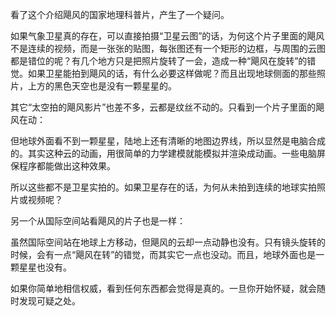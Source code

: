 看了这个介绍飓风的国家地理科普片，产生了一个疑问。

<div id="youtube2-zP4rgvu4xDE" class="youtube-wrap" data-attrs="{&quot;videoId&quot;:&quot;zP4rgvu4xDE&quot;,&quot;startTime&quot;:null,&quot;endTime&quot;:null}">



如果气象卫星真的存在，可以直接拍摄“卫星云图”的话，为何这个片子里面的飓风不是连续的视频，而是一张张的贴图，每张图还有一个矩形的边框，与周围的云图都是错位的呢？有几个地方只是把照片旋转了一会，造成一种“飓风在旋转”的错觉。如果卫星能拍到飓风的话，有什么必要这样做呢？而且出现地球侧面的那些照片，上方的黑色天空也是没有一颗星星的。

其它“太空拍的飓风影片”也差不多，云都是纹丝不动的。只看到一个片子里面的飓风在动：

<div id="youtube2-hcYeZMNAbNs" class="youtube-wrap" data-attrs="{&quot;videoId&quot;:&quot;hcYeZMNAbNs&quot;,&quot;startTime&quot;:null,&quot;endTime&quot;:null}">



但地球外面看不到一颗星星，陆地上还有清晰的地图边界线，所以显然是电脑合成的。其实这种云的动画，用很简单的力学建模就能模拟并渲染成动画。一些电脑屏保程序都能做出这种效果。

所以这些都不是卫星实拍的。如果卫星存在的话，为何从未拍到连续的地球实拍照片或视频呢？

另一个从国际空间站看飓风的片子也是一样：

<div id="youtube2-4J9pIGDWWyM" class="youtube-wrap" data-attrs="{&quot;videoId&quot;:&quot;4J9pIGDWWyM&quot;,&quot;startTime&quot;:null,&quot;endTime&quot;:null}">



虽然国际空间站在地球上方移动，但飓风的云却一点动静也没有。只有镜头旋转的时候，会有一点“飓风在转”的错觉，而其实它一点也没动。而且，地球外面也是一颗星星也没有。

如果你简单地相信权威，看到任何东西都会觉得是真的。一旦你开始怀疑，就会随时发现可疑之处。
